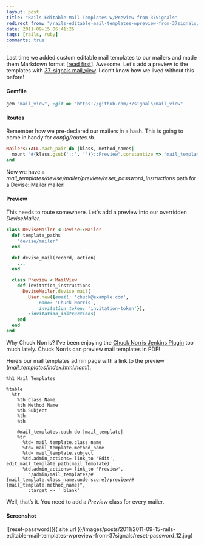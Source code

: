 ```yaml
---
layout: post
title: "Rails Editable Mail Templates w/Preview from 37Signals"
redirect_from: "/rails-editable-mail-templates-wpreview-from-37signals/"
date: 2011-09-15 06:41:26
tags: [rails, ruby]
comments: true
---
```

Last time we added custom editable mail templates to our mailers and made them Markdown format [[read first](/rails-custom-and-editable-mailer-templates-in-markdown)]. Awesome. Let's add a preview to the templates with [37-signals mail_view](https://github.com/37signals/mail_view). I don’t know how we lived without this before!

#### Gemfile

```ruby
gem "mail_view", :git => "https://github.com/37signals/mail_view"
```

#### Routes

Remember how we pre-declared our mailers in a hash. This is going to come in handy for _config/routes.rb_.

```ruby
Mailers::ALL.each_pair do |klass, method_names|
  mount "#{klass.gsub('::', '')}::Preview".constantize => "mail_templates/#{klass.underscore}/preview"
end
```

Now we have a _mail_templates/devise/mailer/preview/reset_password_instructions_ path for a Devise::Mailer mailer!

#### Preview

This needs to route somewhere. Let's add a preview into our overridden _DeviseMailer_.

```ruby
class DeviseMailer < Devise::Mailer
  def template_paths
    "devise/mailer"
  end

  def devise_mail(record, action)
    ...
  end

  class Preview < MailView
    def invitation_instructions
      DeviseMailer.devise_mail(
        User.new({email: 'chuck@example.com',
            name: 'Chuck Norris',
            invitation_token: 'invitation-token'}),
        :invitation_instructions)
    end
  end
end
```

Why Chuck Norris? I’ve been enjoying the [Chuck Norris Jenkins Plugin](https://wiki.jenkins-ci.org/display/JENKINS/ChuckNorris+Plugin) too much lately. Chuck Norris can preview mail templates in PDF!

Here’s our mail templates admin page with a link to the preview (_mail_templates/index.html.haml_).

```haml
%h1 Mail Templates

%table
  %tr
    %th Class Name
    %th Method Name
    %th Subject
    %th
    %th

  - @mail_templates.each do |mail_template|
    %tr
      %td= mail_template.class_name
      %td= mail_template.method_name
      %td= mail_template.subject
      %td.admin_actions= link_to 'Edit', edit_mail_template_path(mail_template)
      %td.admin_actions= link_to 'Preview',
        "/admin/mail_templates/#{mail_template.class_name.underscore}/preview/#{mail_template.method_name}",
        :target => '_blank'
```

Well, that’s it. You need to add a _Preview_ class for every mailer.

#### Screenshot

![reset-password]({{ site.url }}/images/posts/2011/2011-09-15-rails-editable-mail-templates-wpreview-from-37signals/reset-password_12.jpg)
